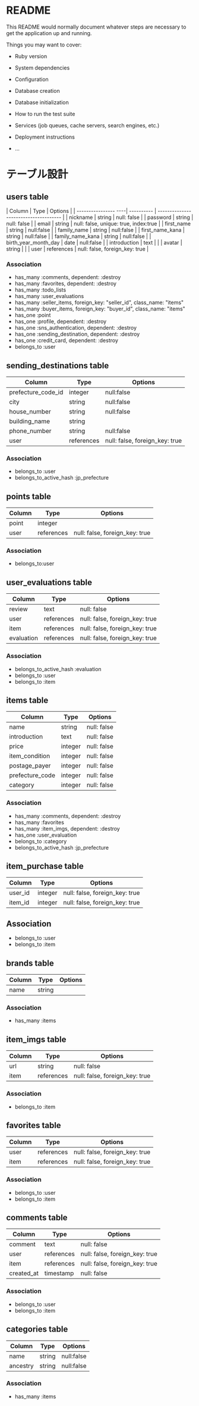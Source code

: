 # README

This README would normally document whatever steps are necessary to get the
application up and running.

Things you may want to cover:

* Ruby version

* System dependencies

* Configuration

* Database creation

* Database initialization

* How to run the test suite

* Services (job queues, cache servers, search engines, etc.)

* Deployment instructions

* ...


# テーブル設計

## users table
| Column               | Type       | Options                               |
| ---------------- ----| ---------- | ------------------------------------- |
| nickname             | string     | null: false                           |
| password             | string     | null: false                           |
| email                | string     | null: false, unique: true, index:true |
| first_name           | string     | null:false                            |
| family_name          | string     | null:false                            |
| first_name_kana      | string     | null:false                            |
| family_name_kana     | string     | null:false                            |
| birth_year_month_day | date       | null:false                            |
| introduction         | text       |                                       |
| avatar               | string     |                                       |
| user                 | references | null: false, foreign_key: true        |

### Association
- has_many :comments, dependent: :destroy
- has_many :favorites, dependent: :destroy
- has_many :todo_lists
- has_many :user_evaluations
- has_many :seller_items, foreign_key: "seller_id", class_name: "items"
- has_many :buyer_items, foreign_key: "buyer_id", class_name: "items"
- has_one :point
- has_one :profile, dependent: :destroy
- has_one :sns_authentication, dependent: :destroy
- has_one :sending_destination, dependent: :destroy
- has_one :credit_card, dependent: :destroy
- belongs_to :user



## sending_destinations table
| Column             | Type       | Options                        |
| ------------------ | ---------- | ------------------------------ |
| prefecture_code_id | integer    | null:false                     |
| city               | string     | null:false                     |
| house_number       | string     | null:false                     |
| building_name      | string     |                                |
| phone_number       | string     | null:false                     |
| user               | references | null: false, foreign_key: true |

### Association
- belongs_to :user
- belongs_to_active_hash :jp_prefecture



## points table
| Column | Type       | Options                        |
| ------ | ---------- | ------------------------------ |
| point  | integer    |                                |
| user   | references | null: false, foreign_key: true |

### Association
- belongs_to:user



## user_evaluations table
| Column     | Type       | Options                        |
| ---------- | ---------- | ------------------------------ |
| review     | text       | null: false                    |
| user       | references | null: false, foreign_key: true |
| item       | references | null: false, foreign_key: true |
| evaluation | references | null: false, foreign_key: true |

### Association
- belongs_to_active_hash :evaluation
- belongs_to :user
- belongs_to :item



## items table
| Column           | Type       | Options                        |
| ---------------- | ---------- | ------------------------------ |
| name             | string     | null: false                    |
| introduction     | text       | null: false                    |
| price            | integer    | null: false                    |
| item_condition   | integer    | null: false                    |
| postage_payer    | integer    | null: false                    |
| prefecture_code  | integer    | null: false                    |
| category         | integer    | null: false                    |

### Association
- has_many :comments, dependent: :destroy
- has_many :favorites
- has_many :item_imgs, dependent: :destroy 
- has_one :user_evaluation
- belongs_to :category
- belongs_to_active_hash :jp_prefecture



## item_purchase table
| Column  | Type    | Options                        |
| ------- | ------- | ------------------------------ |
| user_id | integer | null: false, foreign_key: true |
| item_id | integer | null: false, foreign_key: true |

## Association
- belongs_to :user
- belongs_to :item



## brands table
| Column | Type   | Options |
| ------ | ------ | ------- |
| name   | string |         |

### Association
- has_many :items



## item_imgs table
| Column | Type       | Options                        |
| ------ | ---------- | ------------------------------ |
| url    | string     | null: false                    |
| item   | references | null: false, foreign_key: true |

### Association
- belongs_to :item



## favorites table
| Column | Type       | Options                        |
| ------ | ---------- | ------------------------------ |
| user   | references | null: false, foreign_key: true |
| item   | references | null: false, foreign_key: true |

### Association
- belongs_to :user
- belongs_to :item



## comments table
| Column     | Type       | Options                        |
| ---------- | ---------- | ------------------------------ |
| comment    | text       | null: false                    |
| user       | references | null: false, foreign_key: true |
| item       | references | null: false, foreign_key: true |
| created_at | timestamp  | null: false                    |

### Association
- belongs_to :user
- belongs_to :item



## categories table
| Column   | Type   | Options    |
| -------- | ------ | ---------- |
| name     | string | null:false |
| ancestry | string | null:false |

### Association
- has_many :items